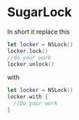 # SugarLock
In short it replace this 
```Swift 
let locker = NSLock()
locker.lock()
//do your work
locker.unlock()
```

with 
```Swift 
let locker = NSLock()
locker.with {
  //Do your work
}
```
